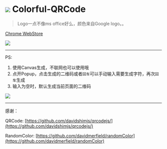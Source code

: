 ![](http://i.imgur.com/9QCt6D6.png)  Colorful-QRCode
====
> Logo一点不像ms office好么，颜色来自Google logo。。

[Chrome WebStore](https://chrome.google.com/webstore/detail/nenelpicledkmgnlaibhjkjobffpjoan/)

![](http://i.imgur.com/cSOmAQq.png)

----

PS:

1. 使用Canvas生成，不联网也可以使用哦
2. 点开Popup，点击生成的二维码或者`回车`可以手动输入需要生成字符，再次`回车`生成
3. 输入为空时，默认生成当前页面的二维码

![](http://i.imgur.com/xyyZ32l.png)

----

感谢：

QRCode:  [https://github.com/davidshimjs/qrcodejs/](https://github.com/davidshimjs/qrcodejs/)

RandomColor: [https://github.com/davidmerfield/randomColor](https://github.com/davidmerfield/randomColor)
